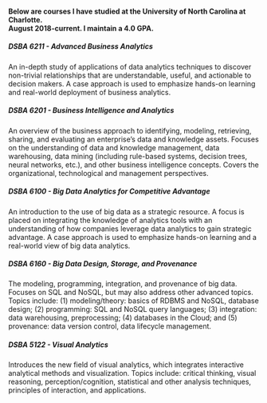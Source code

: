 <h4>Below are courses I have studied at the University of North Carolina at Charlotte.<br>August 2018-current. I maintain a 4.0 GPA.</h4>

<h5>DSBA 6211 - Advanced Business Analytics</h5>
An in-depth study of applications of data analytics techniques to discover non-trivial relationships that are understandable, useful, and actionable to decision makers.  A case approach is used to emphasize hands-on learning and real-world deployment of business analytics.


<h5>DSBA 6201 - Business Intelligence and Analytics</h5>
An overview of the business approach to identifying, modeling, retrieving, sharing, and evaluating an enterprise’s data and knowledge assets.  Focuses on the understanding of data and knowledge management, data warehousing, data mining (including rule-based systems, decision trees, neural networks, etc.), and other business intelligence concepts.  Covers the organizational, technological and management perspectives.


<h5>DSBA 6100 - Big Data Analytics for Competitive Advantage</h5>
An introduction to the use of big data as a strategic resource. A focus is placed on integrating the knowledge of analytics tools with an understanding of how companies leverage data analytics to gain strategic advantage. A case approach is used to emphasize hands-on learning and a real-world view of big data analytics.


<h5>DSBA 6160 - Big Data Design, Storage, and Provenance</h5>
The modeling, programming, integration, and provenance of big data.  Focuses on SQL and NoSQL, but may also address other advanced topics. Topics include: (1) modeling/theory: basics of RDBMS and NoSQL, database design; (2) programming: SQL and NoSQL query languages; (3) integration: data warehousing, preprocessing; (4) databases in the Cloud; and (5) provenance: data version control, data lifecycle management.


<h5>DSBA 5122 - Visual Analytics</h5>
Introduces the new field of visual analytics, which integrates interactive analytical methods and visualization.  Topics include: critical thinking, visual reasoning, perception/cognition, statistical and other analysis techniques, principles of interaction, and applications.
